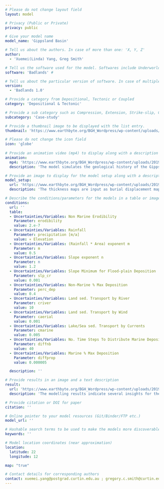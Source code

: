 ```yaml
---
# Please do not change layout field 
layout: model

# Privacy (Public or Private)
privacy: public

# Give your model name
model_name: 'Gippsland Basin'

# Tell us about the authors. In case of more than one: 'X, Y, Z'
author: 
  - 'Xuemei(Linda) Yang, Greg Smith'

# Tell us the software used for the model. Softwares include Underworld, Badlands, Badlands-Underworld, Badlands-GPlates-CitcomS
software: 'Badlands' # 

# Tell us about the particular version of software. In case of multiple, mention them in a list format by adding a bullet dash in the next line as shown
version: 
  - 'Badlands 1.0'

# Provide a category from Depositional, Tectonic or Coupled
category: 'Depositional & Tectonic' 

# Provide a sub category such as Compression, Extension, Strike-slip, Conceptual, Case-study.
subcategory: 'Case-study'

# Provide a thumbnail image to be displayed with the list entry.  
thumbnail: 'https://www.earthbyte.org/BGH_Wordpress/wp-content/uploads/2019/09/0.png'

# Please do not change the icon field
icon: 'globe'
  
# Provide an animation video (mp4) to display along with a description
animation:
  mp4: 'https://www.earthbyte.org/BGH_Wordpress/wp-content/uploads/2019/09/Gippsland_model.mp4'
  description: 'The model simulates the geological history of the Gippsland Basin, constrained by a realistic 3D structural and stratigraphic model built in Petrel software. The aim is to assess and calibrate the theoretical tectonic and sedimentary models using empirical data for a rift basin.  The Badlands models are used to assess and measure the relative effect of significant variables for sedimentary basins, including: extension, subsidence, uplift, erosion, climate, sea level change and sedimentation of non-marine, marine, shelf and carbonate sequences.'

# Provide an image to display for the model setup along with a description
model_setup:
  url: 'https://www.earthbyte.org/BGH_Wordpress/wp-content/uploads/2019/09/model-setup.jpg'
  description: 'The thickness maps are input as burial displacement maps to simulate extension/subsidence history. The input maps are generated from the 3D realistic Petrel model.  This model is based on seismic interpretation of all the open file 3D and 2D seismic surveys and correlation of over 250 offshore wells and more than 1000 onshore wells or bores. The interpreted seismic surfaces and well data are used to create thickness maps between the main horizons (e.g. topography, mid Miocene, top Latrobe Group, base Tertiary, top Strzelecki Group, top Basement).'

# Describe the conditions/parameters for the models in a table or image or both along with a description
conditions:
  url: ''
  table:
  - Uncertainties/Variables: Non Marine Erodibility
    Parameter: erodibility
    value: 2.e-7
  - Uncertainties/Variables: Rainfall
    Parameter: precipitation [m/a]
    value: ∝ Elevation
  - Uncertainties/Variables: (Rainfall * Area) exponent m
    Parameter: m
    value: 0.5
  - Uncertainties/Variables: Slope exponent n
    Parameter: n
    value: 1.2
  - Uncertainties/Variables: Slope Minimum for Flood-plain Deposition
    Parameter: slp_cr
    value: 0.001
  - Uncertainties/Variables: Non-Marine % Max Deposition
    Parameter: perc_dep
    value: 0.4
  - Uncertainties/Variables: Land sed. Transport by River
    Parameter: criver
    value: 10
  - Uncertainties/Variables: Land sed. Transport by Wind
    Parameter: caerial
    value: 0.001
  - Uncertainties/Variables: Lake/Sea sed. Transport by Currents
    Parameter: cmarine
    value: 0.005
  - Uncertainties/Variables: No. Time Steps To Distribute Marine Deposits
    Parameter: diffnb
    value: 40
  - Uncertainties/Variables: Marine % Max Deposition
    Parameter: diffprop
    value: 0.000005

  description: ''

# Provide results in an image and a text description
result:
  url: 'https://www.earthbyte.org/BGH_Wordpress/wp-content/uploads/2019/09/Gippsland.png'
  description: 'The modelling results indicate several insights for the Gippsland Basin.  The initial paleo-topography at ~137 Ma comprised extensive highlands covering the entire region.  The Early Cretaceous paleo-environment was intracratonic, with sediment transport from east to west, and in the late Early Cretaceous included an inland sea. The Mid Cretaceous uplift caused emergence of the entire basin, substantial regional erosion and changed the basin architecture. Subsidence associated with Tasman Sea rifting formed the Central Deep and flipped the fluvial paleo-drainage system towards the east. Latrobe Group sediments then filled the basin, the early Late Cretaceous fluvial and lacustrine sediments (including potential source rocks and good sandstone reservoirs) being progressively transgressed by marginal marine and marine sediments with rising sea levels to flood most areas by the Oligocene. Since then non-marine sediments, dominated by thick coals, were confined to the west behind a thick aggrading and prograding carbonate shelf incised by deep submarine canyons. The very rapid burial of the Latrobe Group was accompanied by slow inversion which resulted in generation, migration and entrapment of substantial hydrocarbons in large anticlines and unconformity traps.'

# Provide citation or DOI for paper
citation: ''

# Online pointer to your model resources (Git/Binder/FTP etc.)
model_url: ''

# Hashable search terms to be used to make the models more discoverable
keywords: '' 

# Model location coordinates (near approximation)
location: 
  latitude: 22
  longitude: 12

map: "true"

# Contact details for corresponding authors
contact: xuemei.yang@postgrad.curtin.edu.au ; gregory.c.smith@curtin.edu.au
---
```

